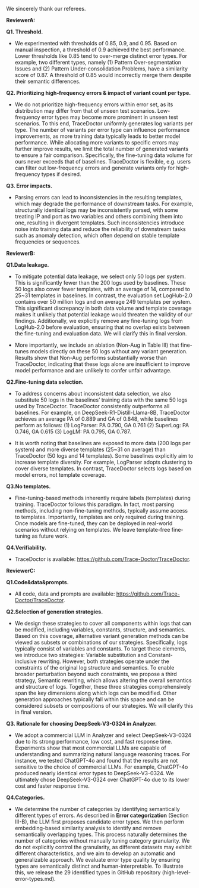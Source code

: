 We sincerely thank our referees. 

**ReviewerA:**

**Q1. Threshold.**
- We experimented with thresholds of 0.85, 0.9, and 0.95. Based on manual inspection, a threshold of 0.9 achieved the best performance. Lower thresholds like 0.85 tend to over-merge distinct error types. For example, two different types, namely (1) Pattern Over-segmentation Issues and (2) Pattern Under-consolidation Problems, have a similarity score of 0.87. A threshold of 0.85 would incorrectly merge them despite their semantic differences.



**Q2. Prioritizing high‑frequency errors & impact of variant count per type.**
- We do not prioritize high-frequency errors within error set, as its distribution may differ from that of unseen test scenarios. Low-frequency error types may become more prominent in unseen test scenarios. To this end, TraceDoctor uniformly generates log variants per type. The number of variants per error type can influence performance improvements, as more training data typically leads to better model performance. While allocating more variants to specific errors may further improve results, we limit the total number of generated variants to ensure a fair comparison. Specifically, the fine-tuning data volume for ours never exceeds that of baselines. 
TraceDoctor is flexible, e.g. users can filter out low-frequency errors and generate variants only for high-frequency types if desired.



**Q3. Error impacts.**
- Parsing errors can lead to inconsistencies in the resulting templates, which may degrade the performance of downstream tasks. For example, structurally identical logs may be inconsistently parsed, with some treating IP and port as two variables and others combining them into one, resulting in divergent templates. Such inconsistencies introduce noise into training data and reduce the reliability of downstream tasks such as anomaly detection, which often depend on stable template frequencies or sequences.


**ReviewerB:**

**Q1.Data leakage.**

- To mitigate potential data leakage, we select only 50 logs per system. This is significantly fewer than the 200 logs used by baselines. These 50 logs also cover fewer templates, with an average of 14, compared to 25~31 templates in baselines. In contrast, the evaluation set LogHub-2.0 contains over 50 million logs and on average 249 templates per system. This significant discrepancy in both data volume and template coverage makes it unlikely that potential leakage would threaten the validity of our findings. Additionally, we explicitly remove any fine-tuning logs from LogHub-2.0 before evaluation, ensuring that no overlap exists between the fine-tuning and evaluation data. We will clarify this in final version.

- More importantly, we include an ablation (Non-Aug in Table III) that fine-tunes models directly on these 50 logs without any variant generation. Results show that Non-Aug performs substantially worse than TraceDoctor, indicating that these logs alone are insufficient to improve model performance and are unlikely to confer unfair advantage.


**Q2.Fine-tuning data selection.**
- To address concerns about inconsistent data selection, we also substitute 50 logs in the baselines’ training data with the same 50 logs used by TraceDoctor. TraceDoctor consistently outperforms all baselines. For example, on DeepSeek-R1-Distill-Llama-8B, TraceDoctor achieves an average PA of 0.889 and GA of 0.848, while baselines perform as follows:
(1) LogParser: PA 0.790, GA 0.761 (2) SuperLog: PA 0.746, GA 0.615 (3) LogLM: PA 0.795, GA 0.787.

- It is worth noting that baselines are exposed to more data (200 logs per system) and more diverse templates (25~31 on average) than TraceDoctor (50 logs and 14 templates). Some baselines explicitly aim to increase template diversity. For example, LogParser adopts clustering to cover diverse templates. In contrast, TraceDoctor selects logs based on model errors, not template coverage.


**Q3.No templates.**
- Fine-tuning-based methods inherently require labels (templates) during training. TraceDoctor follows this paradigm. In fact, most parsing methods, including non-fine-tuning methods, typically assume access to templates. Importantly, templates are only required during training. Once models are fine-tuned, they can be deployed in real-world scenarios without relying on templates. We leave template-free fine-tuning as future work.

**Q4.Verifiability.**
- TraceDoctor is available: https://github.com/Trace-Doctor/TraceDoctor.




**ReviewerC:**

**Q1.Code&data&prompts.**
- All code, data and prompts are available: https://github.com/Trace-Doctor/TraceDoctor. 

**Q2.Selection of generation strategies.**
- We design these strategies to cover all components within logs that can be modified, including variables, constants, structure, and semantics. Based on this coverage, alternative variant generation methods can be viewed as subsets or combinations of our strategies.
Specifically, logs typically consist of variables and constants. To target these elements, we introduce two strategies: Variable substitution and Constant-inclusive rewriting. However, both strategies operate under the constraints of the original log structure and semantics. To enable broader perturbation beyond such constraints, we propose a third strategy, Semantic rewriting, which allows altering the overall semantics and structure of logs.
Together, these three strategies comprehensively span the key dimensions along which logs can be modified. Other generation approaches typically fall within this space and can be considered subsets or compositions of our strategies. We will clarify this in final version.

**Q3. Rationale for choosing DeepSeek-V3-0324 in Analyzer.**
- We adopt a commercial LLM in Analyzer and select DeepSeek-V3-0324 due to its strong performance, low cost, and fast response time. Experiments show that most commercial LLMs are capable of understanding and summarizing natural language reasoning traces. For instance, we tested ChatGPT-4o and found that the results are not sensitive to the choice of commercial LLMs. For example, ChatGPT-4o produced nearly identical error types to DeepSeek-V3-0324. We ultimately chose DeepSeek-V3-0324 over ChatGPT-4o due to its lower cost and faster response time.

**Q4.Categories.**
- We determine the number of categories by identifying semantically different types of errors. As described in **Error categorization** (Section III-B), the LLM first proposes candidate error types. We then perform embedding-based similarity analysis to identify and remove semantically overlapping types. This process naturally determines the number of categories without manually tuning category granularity. We do not explicitly control the granularity, as different datasets may exhibit different characteristics, and we aim to develop an automatic and generalizable approach. 
We evaluate error type quality by ensuring types are semantically distinct and human-interpretable. To illustrate this, we release the 29 identified types in GitHub repository (high-level-error-types.md).





